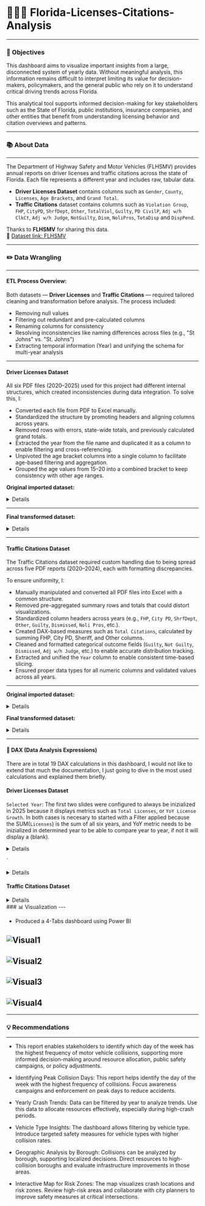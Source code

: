 # 🚦🚗📄 Florida-Licenses-Citations-Analysis

---

### 🎯 Objectives

This dashboard aims to visualize important insights from a large, disconnected system of yearly data. Without meaningful analysis, this information remains difficult to interpret limiting its value for decision-makers, policymakers, and the general public 
who rely on it to understand critical driving trends across Florida.

This analytical tool supports informed decision-making for key stakeholders such as the State of Florida, public institutions, insurance companies, and other entities that benefit from understanding licensing behavior and citation overviews and patterns.

---

### 📚 About Data  

---

The Department of Highway Safety and Motor Vehicles (FLHSMV) provides annual reports on driver licenses and traffic citations across the state of Florida. Each file represents a different year and includes raw, tabular data. 

- **Driver Licenses Dataset** contains columns such as `Gender`, `County`, `Licenses`, `Age Brackets`, and `Grand Total`.  
- **Traffic Citations** dataset contains columns such as `Violation Group`, `FHP`, `CityPD`, `ShrfDept`, `Other`, `TotalViol`, `Guilty`, `PD CivilP`, `Adj w/h ClkCt`, `Adj w/h Judge`, `NotGuilty`, `Dism`, `NoliPros`, `TotaDisp` and `DispPend`. 

Thanks to **FLHSMV** for sharing this data.  
📍 [Dataset link: FLHSMV](https://www.flhsmv.gov/resources/driver-and-vehicle-reports/vehicle-and-vessel-reports-and-statistics/)

---

### ✏️ Data Wrangling

---

#### ETL Process Overview:

Both datasets — **Driver Licenses** and **Traffic Citations** — required tailored cleaning and transformation before analysis. The process included:  
- Removing null values  
- Filtering out redundant and pre-calculated columns  
- Renaming columns for consistency  
- Resolving inconsistencies like naming differences across files (e.g., "St Johns" vs. "St. Johns")  
- Extracting temporal information (Year) and unifying the schema for multi-year analysis  

---

#### **Driver Licenses Dataset**

All six PDF files (2020–2025) used for this project had different internal structures, which created inconsistencies during data integration. To solve this, I:

- Converted each file from PDF to Excel manually.
- Standardized the structure by promoting headers and aligning columns across years.
- Removed rows with errors, state-wide totals, and previously calculated grand totals.
- Extracted the year from the file name and duplicated it as a column to enable filtering and cross-referencing.
- Unpivoted the age bracket columns into a single column to facilitate age-based filtering and aggregation.
- Grouped the age values from 15–20 into a combined bracket to keep consistency with other age ranges.

**Original imported dataset:**  
<details>
<img width="1759" height="934" alt="image" src="https://github.com/user-attachments/assets/97d2ee3b-8748-4aab-b762-dc2ed5135efb" />
<img width="1762" height="971" alt="image" src="https://github.com/user-attachments/assets/cbd49be4-f05c-4b38-b6e2-60125887dfcb" />
<img width="1765" height="977" alt="image" src="https://github.com/user-attachments/assets/6058ce08-a7c6-4186-b281-9e76a13651a9" />
</details>

---

**Final transformed dataset:**  
<details>
<img width="1759" height="973" alt="image" src="https://github.com/user-attachments/assets/540962de-9ad7-4142-8fc7-0940ea3eff65" />
</details>

---

#### **Traffic Citations Dataset**

The Traffic Citations dataset required custom handling due to being spread across five PDF reports (2020–2024), each with formatting discrepancies.

To ensure uniformity, I:

- Manually manipulated and converted all PDF files into Excel with a common structure.
- Removed pre-aggregated summary rows and totals that could distort visualizations.
- Standardized column headers across years (e.g., `FHP`, `City PD`, `ShrfDept`, `Other`, `Guilty`, `Dismissed`, `Noli Pros`, etc.).
- Created DAX-based measures such as `Total Citations`, calculated by summing FHP, City PD, Sheriff, and Other columns.
- Cleaned and formatted categorical outcome fields (`Guilty`, `Not Guilty`, `Dismissed`, `Adj w/h Judge`, etc.) to enable accurate distribution tracking.
- Extracted and unified the `Year` column to enable consistent time-based slicing.
- Ensured proper data types for all numeric columns and validated values across all years.

---

**Original imported dataset:**  
<details>
<img width="1761" height="971" alt="image" src="https://github.com/user-attachments/assets/6b3ff4e3-3cd2-4bd8-83bd-8900c10028fb" />
<img width="1771" height="971" alt="image" src="https://github.com/user-attachments/assets/b03bfb00-706b-402a-9a9e-5cfa4f8b0b37" />
<img width="1762" height="971" alt="image" src="https://github.com/user-attachments/assets/86b67fb1-b9bd-4bb9-82d4-e23a6279081c" />
<img width="1764" height="968" alt="image" src="https://github.com/user-attachments/assets/548d1c7d-acd5-4a34-9dc4-3ffbecaaea5c" />
</details>


**Final transformed dataset:**  
<details>
<img width="1766" height="966" alt="image" src="https://github.com/user-attachments/assets/6bf08d4e-9a5c-4b02-98fe-78772a5556a3" />
<img width="1763" height="970" alt="image" src="https://github.com/user-attachments/assets/9518c023-2794-48d5-8332-c6de41a71ecf" />
</details>

---

#### 🧮 **DAX (Data Analysis Expressions)**

There are in total 19 DAX calculations in this dashboard, I would not like to extend that much the documentation, I just going to dive in the most used calculations and explained them briefly.

#### **Driver Licenses Dataset**

`Selected Year`: The first two slides were configured to always be inizialized in 2025 because it displays metrics such as `Total Licenses`, or `YoY License Growth`. In both cases is necesary to started with a Filter applied because
the SUM(`Licenses`) is the sum of all six years, and YoY metric needs to be inizialized in determined year to be able to compare year to year, if not it will display a (blank).

<details>
<img width="1240" height="109" alt="image" src="https://github.com/user-attachments/assets/bf5176f8-e38f-44df-9561-617f6bb4fd14" />
</details>

`

<details>
<img width="349" height="242" alt="image" src="https://github.com/user-attachments/assets/b69137fe-2bc7-4c13-a558-ea219b0832b3" />
</details>

#### **Traffic Citations Dataset**

<details>
<img width="356" height="265" alt="image" src="https://github.com/user-attachments/assets/300f97a9-ad6a-44fb-9923-258546178f31" />
</details>
### 📊 Visualization
---

- Produced a 4-Tabs dashboard using Power BI
  
![Visual1](https://github.com/user-attachments/assets/098cb444-0e96-413d-9d76-7bb4f5b11ae4)
---
![Visual2](https://github.com/user-attachments/assets/23ffee15-09e0-4ad7-83f6-b983a0783986)
---
![Visual3](https://github.com/user-attachments/assets/6a8ccdd0-0621-4562-9775-83e8d42da898)
---
![Visual4](https://github.com/user-attachments/assets/ca7972b2-dceb-426a-ba06-cae7d0ef5161)
---




---

### 💡 Recommendations
---
 
- This report enables stakeholders to identify which day of the week has the highest frequency of motor vehicle collisions, supporting more informed decision-making around resource allocation, public safety campaigns, or policy adjustments.
- Identifying Peak Collision Days: This report helps identify the day of the week with the highest frequency of collisions. Focus awareness campaigns and enforcement on peak days to reduce accidents.

- Yearly Crash Trends: Data can be filtered by year to analyze trends. Use this data to allocate resources effectively, especially during high-crash periods.

- Vehicle Type Insights: The dashboard allows filtering by vehicle type. Introduce targeted safety measures for vehicle types with higher collision rates.

- Geographic Analysis by Borough: Collisions can be analyzed by borough, supporting localized decisions. Direct resources to high-collision boroughs and evaluate infrastructure improvements in those areas.

- Interactive Map for Risk Zones: The map visualizes crash locations and risk zones. Review high-risk areas and collaborate with city planners to improve safety measures at critical intersections.
